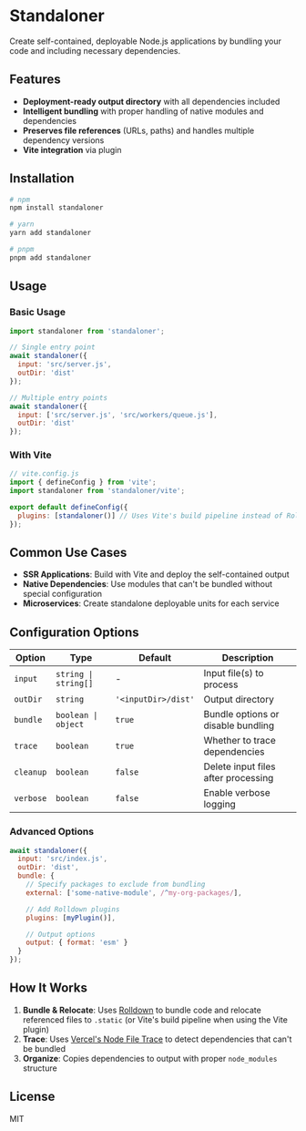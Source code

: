 # Standaloner

Create self-contained, deployable Node.js applications by bundling your code and including necessary dependencies.

## Features

- **Deployment-ready output directory** with all dependencies included
- **Intelligent bundling** with proper handling of native modules and dependencies
- **Preserves file references** (URLs, paths) and handles multiple dependency versions
- **Vite integration** via plugin

## Installation

```bash
# npm
npm install standaloner

# yarn
yarn add standaloner

# pnpm
pnpm add standaloner
```

## Usage

### Basic Usage

```javascript
import standaloner from 'standaloner';

// Single entry point
await standaloner({
  input: 'src/server.js',
  outDir: 'dist'
});

// Multiple entry points
await standaloner({
  input: ['src/server.js', 'src/workers/queue.js'],
  outDir: 'dist'
});
```

### With Vite

```javascript
// vite.config.js
import { defineConfig } from 'vite';
import standaloner from 'standaloner/vite';

export default defineConfig({
  plugins: [standaloner()] // Uses Vite's build pipeline instead of Rolldown
});
```

## Common Use Cases

- **SSR Applications**: Build with Vite and deploy the self-contained output
- **Native Dependencies**: Use modules that can't be bundled without special configuration
- **Microservices**: Create standalone deployable units for each service

## Configuration Options

| Option | Type | Default | Description |
|--------|------|---------|-------------|
| `input` | `string \| string[]` | - | Input file(s) to process |
| `outDir` | `string` | `'<inputDir>/dist'` | Output directory |
| `bundle` | `boolean \| object` | `true` | Bundle options or disable bundling |
| `trace` | `boolean` | `true` | Whether to trace dependencies |
| `cleanup` | `boolean` | `false` | Delete input files after processing |
| `verbose` | `boolean` | `false` | Enable verbose logging |

### Advanced Options

```javascript
await standaloner({
  input: 'src/index.js',
  outDir: 'dist',
  bundle: {
    // Specify packages to exclude from bundling
    external: ['some-native-module', /^my-org-packages/],

    // Add Rolldown plugins
    plugins: [myPlugin()],

    // Output options
    output: { format: 'esm' }
  }
});
```


## How It Works

1. **Bundle & Relocate**: Uses [Rolldown](https://github.com/rolldown/rolldown) to bundle code and relocate referenced files to `.static` (or Vite's build pipeline when using the Vite plugin)
2. **Trace**: Uses [Vercel's Node File Trace](https://github.com/vercel/nft) to detect dependencies that can't be bundled
3. **Organize**: Copies dependencies to output with proper `node_modules` structure

## License

MIT
